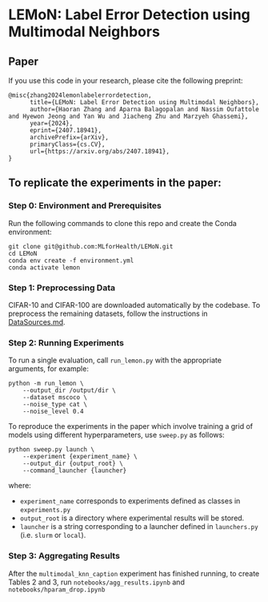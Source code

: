# LEMoN: Label Error Detection using Multimodal Neighbors

## Paper
If you use this code in your research, please cite the following preprint:

```
@misc{zhang2024lemonlabelerrordetection,
      title={LEMoN: Label Error Detection using Multimodal Neighbors}, 
      author={Haoran Zhang and Aparna Balagopalan and Nassim Oufattole and Hyewon Jeong and Yan Wu and Jiacheng Zhu and Marzyeh Ghassemi},
      year={2024},
      eprint={2407.18941},
      archivePrefix={arXiv},
      primaryClass={cs.CV},
      url={https://arxiv.org/abs/2407.18941}, 
}
```

## To replicate the experiments in the paper:

### Step 0: Environment and Prerequisites

Run the following commands to clone this repo and create the Conda environment:

```
git clone git@github.com:MLforHealth/LEMoN.git
cd LEMoN
conda env create -f environment.yml
conda activate lemon
```

### Step 1: Preprocessing Data
CIFAR-10 and CIFAR-100 are downloaded automatically by the codebase. To preprocess the remaining datasets, follow the instructions in [DataSources.md](DataSources.md).


### Step 2: Running Experiments

To run a single evaluation, call `run_lemon.py` with the appropriate arguments, for example:

```
python -m run_lemon \ 
    --output_dir /output/dir \
    --dataset mscoco \
    --noise_type cat \
    --noise_level 0.4 
```


To reproduce the experiments in the paper which involve training a grid of models using different hyperparameters, use `sweep.py` as follows:

```
python sweep.py launch \
    --experiment {experiment_name} \
    --output_dir {output_root} \
    --command_launcher {launcher} 
```

where:
- `experiment_name` corresponds to experiments defined as classes in `experiments.py`
- `output_root` is a directory where experimental results will be stored.
- `launcher` is a string corresponding to a launcher defined in `launchers.py` (i.e. `slurm` or `local`).

### Step 3: Aggregating Results

After the `multimodal_knn_caption` experiment has finished running, to create Tables 2 and 3, run `notebooks/agg_results.ipynb` and `notebooks/hparam_drop.ipynb`
